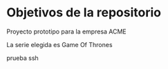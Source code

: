 # Objetivos de la repositorio

Proyecto prototipo para la empresa ACME

La serie elegida es Game Of Thrones

prueba ssh

